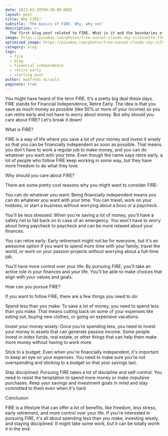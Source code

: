 ```yaml
---
date: 2023-02-28T09:30:00.000Z
layout: post
title: Why FIRE?
subtitle: 'The basics of FIRE. Why, why not'
description: >-
  The first blog post related to FIRE. What is it and the boundaries of the concept
image: https://pixabay.com/photos/tree-sunset-clouds-sky-silhouette-736885/
optimized_image: https://pixabay.com/photos/tree-sunset-clouds-sky-silhouette-736885/
category: blog
tags:
  - fire
  - blog
  - financial independence
  - retire early
  - starting post
author: manfredi miraula
paginate: true
---
```

You might have heard of the term FIRE. It's a pretty big deal these days. FIRE stands for Financial Independence, Retire Early. The idea is that you save as much money as possible (like 50% or more of your income) so you can retire early and not have to worry about money. But why should you care about FIRE? Let's break it down!

What is FIRE?

FIRE is a way of life where you save a lot of your money and invest it wisely so that you can be financially independent as soon as possible. That means you don't have to work a regular job to make money, and you can do whatever you want with your time. Even though the name says retire early, a lot of people who follow FIRE keep working in some way, but they have more freedom to do what they love.

Why should you care about FIRE?

There are some pretty cool reasons why you might want to consider FIRE:

You can do whatever you want: Being financially independent means you can do whatever you want with your time. You can travel, work on your hobbies, or start a business without worrying about a boss or a paycheck.

You'll be less stressed: When you're saving a lot of money, you'll have a safety net to fall back on in case of an emergency. You won't have to worry about living paycheck to paycheck and can be more relaxed about your finances.

You can retire early: Early retirement might not be for everyone, but it's an awesome option if you want to spend more time with your family, travel the world, or work on your passion projects without worrying about a full-time job.

You'll have more control over your life: By pursuing FIRE, you'll take an active role in your finances and your life. You'll be able to make choices that align with your values and goals.

How can you pursue FIRE?

If you want to follow FIRE, there are a few things you need to do:

Spend less than you make: To save a lot of money, you need to spend less than you make. That means cutting back on some of your expenses like eating out, buying new clothes, or going on expensive vacations.

Invest your money wisely: Once you're spending less, you need to invest your money in assets that can generate passive income. Some people invest in index funds, real estate, or other things that can help them make more money without having to work more.

Stick to a budget: Even when you're financially independent, it's important to keep an eye on your expenses. You need to make sure you're not overspending and sticking to a budget so that your savings last.

Stay disciplined: Pursuing FIRE takes a lot of discipline and self-control. You need to resist the temptation to spend more money or make impulsive purchases. Keep your savings and investment goals in mind and stay committed to them even when it's hard.

Conclusion

FIRE is a lifestyle that can offer a lot of benefits, like freedom, less stress, early retirement, and more control over your life. If you're interested in pursuing FIRE, it's all about spending less than you make, investing wisely, and staying disciplined. It might take some work, but it can be totally worth it in the end.



